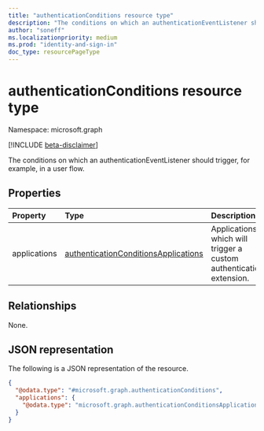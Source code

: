 ```yaml
---
title: "authenticationConditions resource type"
description: "The conditions on which an authenticationEventListener should trigger."
author: "soneff"
ms.localizationpriority: medium
ms.prod: "identity-and-sign-in"
doc_type: resourcePageType
---
```


# authenticationConditions resource type

Namespace: microsoft.graph

[!INCLUDE [beta-disclaimer](../../includes/beta-disclaimer.md)]

The conditions on which an authenticationEventListener should trigger, for example, in a user flow.

## Properties
|Property|Type|Description|
|:---|:---|:---|
|applications|[authenticationConditionsApplications](../resources/authenticationconditionsapplications.md)|Applications which will trigger a custom authentication extension.|

## Relationships
None.

## JSON representation
The following is a JSON representation of the resource.
<!-- {
  "blockType": "resource",
  "@odata.type": "microsoft.graph.authenticationConditions"
}
-->
``` json
{
  "@odata.type": "#microsoft.graph.authenticationConditions",
  "applications": {
    "@odata.type": "microsoft.graph.authenticationConditionsApplications"
  }
}
```

